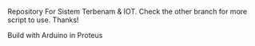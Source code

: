 Repository For Sistem Terbenam & IOT.
Check the other branch for more script to use.
Thanks!

Build with Arduino in Proteus
